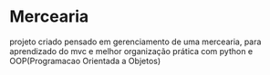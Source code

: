 # Mercearia
projeto criado pensado em gerenciamento de uma mercearia, para aprendizado do mvc e melhor organização prática com python e OOP(Programacao Orientada a Objetos)
